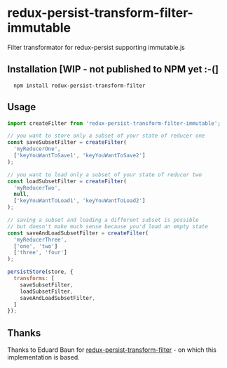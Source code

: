 # redux-persist-transform-filter-immutable

Filter transformator for redux-persist supporting immutable.js

## Installation [WIP - not published to NPM yet :-(]
```
  npm install redux-persist-transform-filter
```

## Usage

```js
import createFilter from 'redux-persist-transform-filter-immutable';

// you want to store only a subset of your state of reducer one
const saveSubsetFilter = createFilter(
  'myReducerOne',
  ['keyYouWantToSave1', 'keyYouWantToSave2']
);

// you want to load only a subset of your state of reducer two
const loadSubsetFilter = createFilter(
  'myReducerTwo',
  null,
  ['keyYouWantToLoad1', 'keyYouWantToLoad2']
);

// saving a subset and loading a different subset is possible
// but doesn't make much sense because you'd load an empty state
const saveAndLoadSubsetFilter = createFilter(
  'myReducerThree',
  ['one', 'two']
  ['three', 'four']
);

persistStore(store, {
  transforms: [
    saveSubsetFilter,
    loadSubsetFilter,
    saveAndLoadSubsetFilter,
  ]
});
```

## Thanks

Thanks to Eduard Baun for [redux-persist-transform-filter](https://github.com/edy/redux-persist-transform-filter) - on which this implementation is based.
